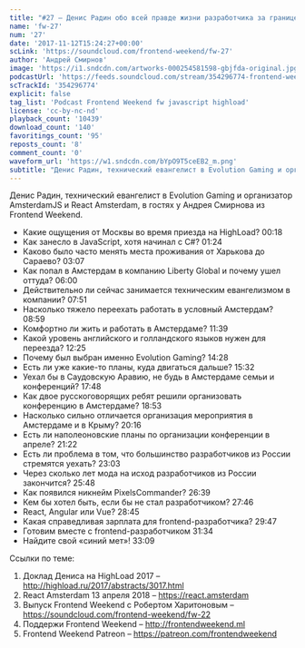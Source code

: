 ```yaml
---
title: "#27 – Денис Радин обо всей правде жизни разработчика за границей"
name: 'fw-27'
num: '27'
date: '2017-11-12T15:24:27+00:00'
scLink: 'https://soundcloud.com/frontend-weekend/fw-27'
author: 'Андрей Смирнов'
image: 'https://i1.sndcdn.com/artworks-000254581598-gbjfda-original.jpg'
podcastUrl: 'https://feeds.soundcloud.com/stream/354296774-frontend-weekend-fw-27.m4a'
scTrackId: '354296774'
explicit: false
tag_list: 'Podcast Frontend Weekend fw javascript highload'
license: 'cc-by-nc-nd'
playback_count: '10439'
download_count: '140'
favoritings_count: '95'
reposts_count: '8'
comment_count: '0'
waveform_url: 'https://w1.sndcdn.com/bYpO9T5ceEB2_m.png'
subtitle: "Денис Радин, технический евангелист в Evolution Gaming и организатор AmsterdamJS и React Amsterdam, в гостях у Андрея Смирнова из Frontend Weekend."
---
```

Денис Радин, технический евангелист в Evolution Gaming и организатор AmsterdamJS и React Amsterdam, в гостях у Андрея Смирнова из Frontend Weekend.

- Какие ощущения от Москвы во время приезда на HighLoad? <timecode sec="18">00:18</timecode>
- Как занесло в JavaScript, хотя начинал с C#? <timecode sec="84">01:24</timecode>
- Каково было часто менять места проживания от Харькова до Сараево? <timecode sec="187">03:07</timecode>
- Как попал в Амстердам в компанию Liberty Global и почему ушел оттуда? <timecode sec="360">06:00</timecode>
- Действительно ли сейчас занимается техническим евангелизмом в компании? <timecode sec="471">07:51</timecode>
- Насколько тяжело переехать работать в условный Амстердам? <timecode sec="539">08:59</timecode>
- Комфортно ли жить и работать в Амстердаме? <timecode sec="699">11:39</timecode>
- Какой уровень английского и голландского языков нужен для переезда? <timecode sec="745">12:25</timecode>
- Почему был выбран именно Evolution Gaming? <timecode sec="868">14:28</timecode>
- Есть ли уже какие-то планы, куда двигаться дальше? <timecode sec="932">15:32</timecode>
- Уехал бы в Саудовскую Аравию, не будь в Амстердаме семьи и конференций? <timecode sec="1068">17:48</timecode>
- Как двое русскоговорящих ребят решили организовать конференцию в Амстердаме? <timecode sec="1133">18:53</timecode>
- Насколько сильно отличается организация мероприятия в Амстердаме и в Крыму? <timecode sec="1216">20:16</timecode>
- Есть ли наполеоновские планы по организации конференции в апреле? <timecode sec="1282">21:22</timecode>
- Есть ли проблема в том, что большинство разработчиков из России стремятся уехать? <timecode sec="1383">23:03</timecode>
- Через сколько лет мода на исход разработчиков из России закончится? <timecode sec="1548">25:48</timecode>
- Как появился никнейм PixelsCommander? <timecode sec="1599">26:39</timecode>
- Кем бы хотел быть, если бы не стал разработчиком? <timecode sec="1666">27:46</timecode>
- React, Angular или Vue? <timecode sec="1725">28:45</timecode>
- Какая справедливая зарплата для frontend-разработчика? <timecode sec="1787">29:47</timecode>
- Готовим вместе с frontend-разработчиком <timecode sec="1894">31:34</timecode>
- Найдите свой «синий мет»! <timecode sec="1989">33:09</timecode>

Ссылки по теме:
1) Доклад Дениса на HighLoad 2017 – http://highload.ru/2017/abstracts/3017.html
2) React Amsterdam 13 апреля 2018 – https://react.amsterdam
3) Выпуск Frontend Weekend с Робертом Харитоновым – https://soundcloud.com/frontend-weekend/fw-22
4) Поддержи Frontend Weekend – http://frontendweekend.ml
5) Frontend Weekend Patreon – https://patreon.com/frontendweekend